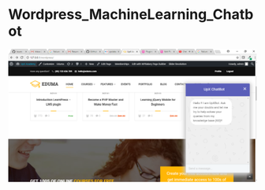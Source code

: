 # Wordpress_MachineLearning_Chatbot

<img src="https://github.com/nikhilkumarreddyvedere/Wordpress_MachineLearning_Chatbot/blob/master/chatbot.png">
